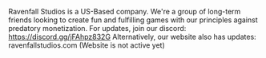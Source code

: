 Ravenfall Studios is a US-Based company. 
We're a group of long-term friends looking to create fun and fulfilling games with our principles against predatory monetization.
For updates, join our discord: https://discord.gg/jFAhpz832G
Alternatively, our website also has updates: ravenfallstudios.com
(Website is not active yet)
